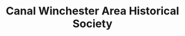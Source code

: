---
layout: repo
title: "Canal Winchester Area Historical Society"
id: 311
permalink: repos/311/
---